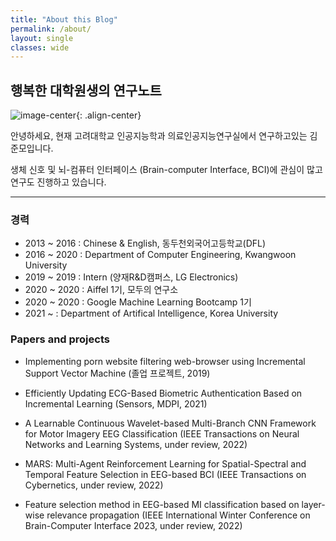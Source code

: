 ```yaml
---
title: "About this Blog"
permalink: /about/
layout: single
classes: wide
---
```


## 행복한 대학원생의 연구노트

![image-center](https://user-images.githubusercontent.com/40979215/204950226-c40cb0de-0879-41b1-b7d4-82be0dde84d0.jpg){: .align-center}


안녕하세요, 현재 고려대학교 인공지능학과 의료인공지능연구실에서 연구하고있는 김준모입니다.

생체 신호 및 뇌-컴퓨터 인터페이스 (Brain-computer Interface, BCI)에 관심이 많고 연구도 진행하고 있습니다.

***

### 경력
- 2013 ~ 2016   : Chinese & English, 동두천외국어고등학교(DFL)
- 2016 ~ 2020   : Department of Computer Engineering, Kwangwoon University
- 2019 ~ 2019   : Intern (양재R&D캠퍼스, LG Electronics)
- 2020 ~ 2020	: Aiffel 1기, 모두의 연구소
- 2020 ~ 2020	: Google Machine Learning Bootcamp 1기
- 2021 ~ 	    : Department of Artifical Intelligence, Korea University

### Papers and projects

- Implementing porn website filtering web-browser using Incremental Support Vector Machine (졸업 프로젝트, 2019)

- Efficiently Updating ECG-Based Biometric Authentication Based on Incremental Learning (Sensors, MDPI, 2021)

- A Learnable Continuous Wavelet-based
Multi-Branch CNN Framework for Motor Imagery
EEG Classification (IEEE Transactions on Neural Networks and Learning Systems, under review, 2022)

- MARS: Multi-Agent Reinforcement Learning for
Spatial-Spectral and Temporal Feature Selection
in EEG-based BCI (IEEE Transactions on Cybernetics, under review, 2022)

- Feature selection method in EEG-based MI classification based on layer-wise relevance propagation (IEEE International Winter Conference on Brain-Computer Interface 2023, under review, 2022)
